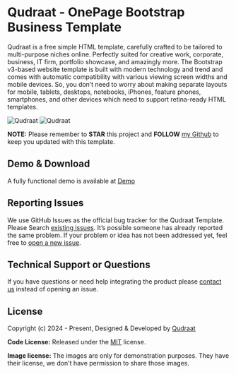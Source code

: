 # Qudraat - OnePage Bootstrap Business Template

Qudraat is a free simple HTML template, carefully crafted to be tailored to multi-purpose niches online. Perfectly suited for creative work, corporate, business, IT firm, portfolio showcase, and amazingly more. The Bootstrap v3-based website template is built with modern technology and trend and comes with automatic compatibility with various viewing screen widths and mobile devices. So, you don’t need to worry about making separate layouts for mobile, tablets, desktops, notebooks, iPhones, feature phones, smartphones, and other devices which need to support retina-ready HTML templates.

<img src="https://github.com/hassanessa/Qudraat/tree/main/images.JPEG" alt="Qudraat">
<img src="https://github.com/hassanessa/Qudraat/tree/main/images.PNG" alt="Qudraat">

**NOTE:** Please remember to **STAR** this project and **FOLLOW** [my Github](https://github.com/EngWafaaAli/Qudraat.git) to keep you updated with this template.

## Demo & Download

A fully functional demo is available at <a href="http://demo.Qudraat.com/Qudraat">Demo</a>

<!-- reporting issue -->
## Reporting Issues

We use GitHub Issues as the official bug tracker for the Qudraat Template. Please Search [existing issues](https://github.com/EngWafaaAli/Qudraat/issues). It’s possible someone has already reported the same problem.
If your problem or idea has not been addressed yet, feel free to [open a new issue](https://github.com/EngWafaaAli/Qudraat/issues).

<!-- support -->
## Technical Support or Questions 

If you have questions or need help integrating the product please [contact us](mailto:info@Qudraat.com) instead of opening an issue.

<!-- licence -->
## License

Copyright (c) 2024 - Present, Designed & Developed by [Qudraat](https://Qudraat.com)

**Code License:** Released under the [MIT](https://github.com/EngWafaaAli/Qudraat/blob/main/LICENSE) license.

**Image license:** The images are only for demonstration purposes. They have their license, we don't have permission to share those images.
